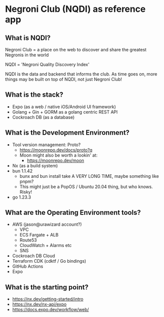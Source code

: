 # Negroni Club (NQDI) as reference app

## What is NQDI?

Negroni Club = a place on the web to discover and share the greatest Negronis in the world

NQDI = 'Negroni Quality Discovery Index'

NQDI is the data and backend that informs the club. As time goes on, more things may be built on top of NQDI, not just Negroni Club!

## What is the stack?

- Expo (as a web / native iOS/Android UI framework)
- Golang + Gin + GORM as a golang centric REST API
- Cockroach DB (as a database)

## What is the Development Environment?

- Tool version management: Proto?
  - https://moonrepo.dev/docs/proto?q
  - Moon might also be worth a lookin' at:
    - https://moonrepo.dev/moon
- Nx (as a build system)
- bun 1.1.42
  - bunx and bun install take A VERY LONG TIME, maybe something like pnpm?
  - This might just be a PopOS / Ubuntu 20.04 thing, but who knows. Risky!
- go 1.23.3

## What are the Operating Environment tools?

- AWS (jason@urawizard account?)
  - VPC
  - ECS Fargate + ALB
  - Route53
  - CloudWatch + Alarms etc
  - SNS
- Cockroach DB Cloud
- Terraform CDK (cdktf / Go bindings)
- GitHub Actions
- Expo

## What is the starting point?

- https://nx.dev/getting-started/intro
- https://nx.dev/nx-api/expo
- https://docs.expo.dev/workflow/web/
